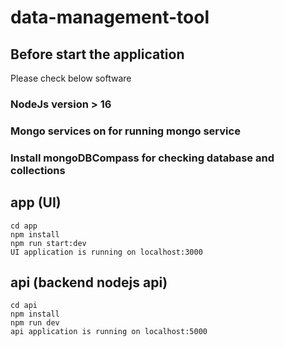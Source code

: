 # data-management-tool
## Before start the application
  Please check below software
   ### NodeJs version > 16
   ### Mongo services on for running mongo service
   ### Install mongoDBCompass for checking database and collections
  
  ## app (UI)
    cd app
    npm install
    npm run start:dev
    UI application is running on localhost:3000
  ## api (backend nodejs api)
    cd api
    npm install
    npm run dev
    api application is running on localhost:5000
    
